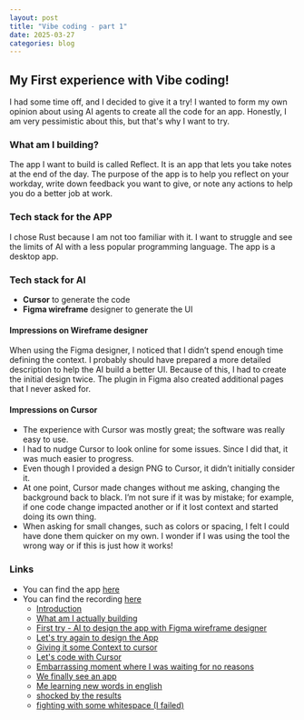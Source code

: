 ```yaml
---
layout: post
title: "Vibe coding - part 1"
date: 2025-03-27
categories: blog
---
```

## My First experience with Vibe coding!

I had some time off, and I decided to give it a try! I wanted to form my own opinion about using AI agents to create all the code for an app. Honestly, I am very pessimistic about this, but that's why I want to try.

### What am I building?
The app I want to build is called Reflect. It is an app that lets you take notes at the end of the day. The purpose of the app is to help you reflect on your workday, write down feedback you want to give, or note any actions to help you do a better job at work.

### Tech stack for the APP
I chose Rust because I am not too familiar with it. I want to struggle and see the limits of AI with a less popular programming language.
The app is a desktop app.

### Tech stack for AI
- **Cursor** to generate the code
- **Figma wireframe** designer to generate the UI

#### Impressions on Wireframe designer
When using the Figma designer, I noticed that I didn’t spend enough time defining the context. I probably should have prepared a more detailed description to help the AI build a better UI. Because of this, I had to create the initial design twice. The plugin in Figma also created additional pages that I never asked for.

#### Impressions on Cursor
- The experience with Cursor was mostly great; the software was really easy to use.
- I had to nudge Cursor to look online for some issues. Since I did that, it was much easier to progress.
- Even though I provided a design PNG to Cursor, it didn’t initially consider it.
- At one point, Cursor made changes without me asking, changing the background back to black. I’m not sure if it was by mistake; for example, if one code change impacted another or if it lost context and started doing its own thing.
- When asking for small changes, such as colors or spacing, I felt I could have done them quicker on my own. I wonder if I was using the tool the wrong way or if this is just how it works!

### Links
- You can find the app [here](https://github.com/uittorio/reflect)
- You can find the recording [here](https://youtu.be/HWfvYqiznZ8)
    - [Introduction](https://youtu.be/HWfvYqiznZ8)
    - [What am I actually building](https://youtu.be/HWfvYqiznZ8?t=106)
    - [First try - AI to design the app with Figma wireframe designer](https://youtu.be/HWfvYqiznZ8?t=225)
    - [Let's try again to design the App](https://youtu.be/HWfvYqiznZ8?t=440)
    - [Giving it some Context to cursor](https://youtu.be/HWfvYqiznZ8?t=766)
    - [Let's code with Cursor](https://youtu.be/HWfvYqiznZ8?t=971)
    - [Embarrassing moment where I was waiting for no reasons](https://youtu.be/HWfvYqiznZ8?t=1237)
    - [We finally see an app](https://youtu.be/HWfvYqiznZ8?t=1383)
    - [Me learning new words in english](https://youtu.be/HWfvYqiznZ8?t=1397)
    - [shocked by the results](https://youtu.be/HWfvYqiznZ8?t=1825)
    - [fighting with some whitespace (I failed)](https://youtu.be/HWfvYqiznZ8?t=2332)